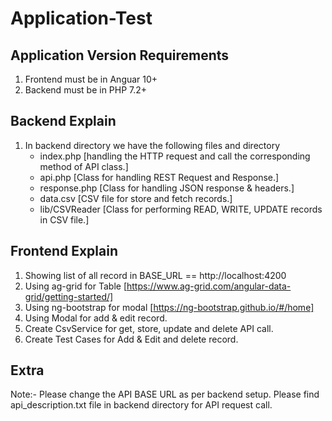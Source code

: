 # Application-Test

## Application Version Requirements
1. Frontend must be in Anguar 10+
2. Backend must be in PHP 7.2+

## Backend Explain
1. In backend directory we have the following files and directory
	- index.php [handling the HTTP request and call the corresponding method of API class.]
	- api.php [Class for handling REST Request and Response.]
	- response.php [Class for handling JSON response & headers.]
	- data.csv [CSV file for store and fetch records.]
	- lib/CSVReader [Class for performing READ, WRITE, UPDATE records in CSV file.]

## Frontend Explain
1. Showing list of all record in BASE_URL == http://localhost:4200
2. Using ag-grid for Table [https://www.ag-grid.com/angular-data-grid/getting-started/]
3. Using ng-bootstrap for modal [https://ng-bootstrap.github.io/#/home]
4. Using Modal for add & edit record.
5. Create CsvService for get, store, update and delete API call.
6. Create Test Cases for Add & Edit and delete record.

## Extra
Note:- 
Please change the API BASE URL as per backend setup.
Please find api_description.txt file in backend directory for API request call.